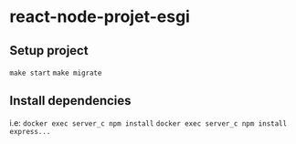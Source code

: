 # react-node-projet-esgi

## Setup project

`make start`
`make migrate`

## Install dependencies

i.e:
`docker exec server_c npm install`
`docker exec server_c npm install express...`
